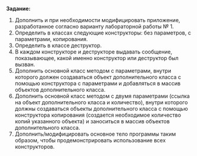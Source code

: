 **Задание:**
  1. Дополнить и при необходимости модифицировать приложение,
  разработанное согласно варианту лабораторной работы № 1.
  2. Определить в классах следующие конструкторы: без параметров,
  с параметрами, копирования.
  3. Определить в классе деструктор.
  4. В каждом конструкторе и деструкторе выдавать сообщение, показывающее, какой именно конструктор или деструктор был вызван.
  5. Дополнить основной класс методом с параметрами, внутри которого
  должен создаваться объект дополнительного класса с помощью конструктора
  с параметрами и добавляться в массив объектов дополнительного класса.
  6. Дополнить основной класс методом с двумя параметрами (ссылка
  на объект дополнительного класса и количество), внутри которого должны
  создаваться объекты дополнительного класса с помощью конструктора копирования (создается необходимое количество копий указанного объекта)
  и заноситься в массив объектов дополнительного класса.
  7. Дополнить/модифицировать основное тело программы таким образом, чтобы продемонстрировать использование всех конструкторов.
